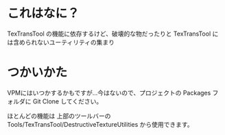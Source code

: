 # これはなに？

TexTransTool の機能に依存するけど、破壊的な物だったりと TexTransTool には含められないユーティリティの集まり

# つかいかた

VPMにはいつかするかもですが...今はないので、プロジェクトの Packages フォルダに Git Clone してください。

ほとんどの機能は 上部のツールバーの Tools/TexTransTool/DestructiveTextureUtilities から使用できます。
